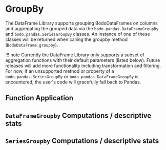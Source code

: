 # GroupBy
The DataFrame Library supports grouping BodoDataFrames on columns and aggregating the grouped data via the `bodo.pandas.DataFrameGroupBy` and `bodo.pandas.SeriesGroupBy` classes. An instance of one of these classes will be returned when calling the groupby method (`BodoDataFrame.groupby`).

!!! note
	Currently the DataFrame Library only supports a subset of aggregation functions with their default parameters (listed below). Future releases will add more functionality including transformation and filtering. For now, if an unsupported method or property of a `bodo.pandas.SeriesGroupBy` or `bodo.pandas.DataFrameGroupBy` is encountered, the user's code will gracefully fall back to Pandas.

## Function Application

## `DataFrameGroupby` Computations / descriptive stats

## `SeriesGroupby` Computations / descriptive stats

